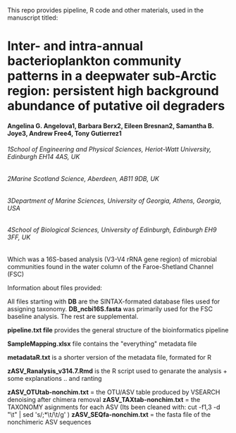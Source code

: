 This repo provides pipeline, R code and other materials, used in the manuscript titled:
# Inter- and intra-annual bacterioplankton community patterns in a deepwater sub-Arctic region: persistent high background abundance of putative oil degraders

#### Angelina G. Angelova1, Barbara Berx2, Eileen Bresnan2, Samantha B. Joye3, Andrew Free4, Tony Gutierrez1

###### 1School of Engineering and Physical Sciences, Heriot-Watt University, Edinburgh EH14 4AS, UK
###### 2Marine Scotland Science, Aberdeen, AB11 9DB, UK
###### 3Department of Marine Sciences, University of Georgia, Athens, Georgia, USA
###### 4School of Biological Sciences, University of Edinburgh, Edinburgh EH9 3FF, UK

Which was a 16S-based analysis (V3-V4 rRNA gene region) of microbial communities found in the water column of the Faroe-Shetland Channel (FSC)

Information about files provided:

All files starting with **DB** are the SINTAX-formated database files used for assigning taxonomy. 
**DB_ncbi16S.fasta** was primarily used for the FSC baseline analysis. The rest are supplemental.

**pipeline.txt file** provides the general structure of the bioinformatics pipeline

**SampleMapping.xlsx** file contains the "everything" metadata file

**metadataR.txt** is a shorter version of the metadata file, formated for R

**zASV_Ranalysis_v314.7.Rmd** is the R script used to genarate the analysis + some explanations .. and ranting 

**zASV_OTUtab-nonchim.txt** = the OTU/ASV table produced by VSEARCH denoising after chimera removal
**zASV_TAXtab-nonchim.txt** = the TAXONOMY asignments for each ASV (Its been cleaned with: cut -f1,3 -d "\t" | sed 's/;*\t/\t/g' )
**zASV_SEQfa-nonchim.txt** = the fasta file of the nonchimeric ASV sequences

